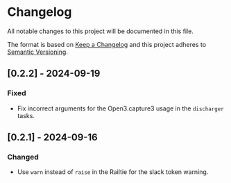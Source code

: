 # Changelog

All notable changes to this project will be documented in this file.

The format is based on [Keep a Changelog](http://keepachangelog.com/)
and this project adheres to [Semantic Versioning](http://semver.org/).

## [0.2.2] - 2024-09-19

### Fixed

- Fix incorrect arguments for the Open3.capture3 usage in the `discharger` tasks.

## [0.2.1] - 2024-09-16

### Changed

- Use `warn` instead of `raise` in the Railtie for the slack token warning.
